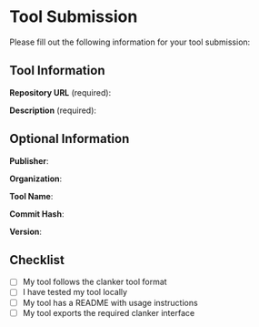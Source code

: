 # Tool Submission

Please fill out the following information for your tool submission:

## Tool Information

**Repository URL** (required):
<!-- e.g., https://github.com/username/tool-name -->

**Description** (required):
<!-- Brief description of what your tool does -->

## Optional Information
<!-- Leave blank to use defaults -->

**Publisher**:
<!-- Defaults to PR author -->

**Organization**:
<!-- Defaults to repository organization -->

**Tool Name**:
<!-- Defaults to repository name -->

**Commit Hash**:
<!-- Defaults to latest main branch -->

**Version**:
<!-- Defaults to short commit hash if not specified -->

## Checklist
- [ ] My tool follows the clanker tool format
- [ ] I have tested my tool locally
- [ ] My tool has a README with usage instructions
- [ ] My tool exports the required clanker interface